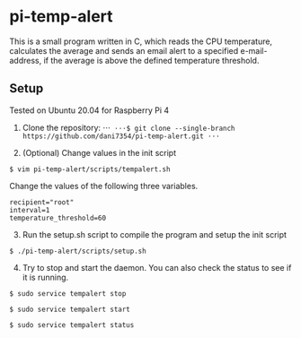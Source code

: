 # pi-temp-alert
This is a small program written in C, which reads the CPU temperature,
calculates the average and sends an email alert to a specified e-mail-
address, if the average is above the defined temperature threshold.

## Setup
Tested on Ubuntu 20.04 for Raspberry Pi 4

1. Clone the repository:
⋅⋅⋅```
⋅⋅⋅$ git clone --single-branch https://github.com/dani7354/pi-temp-alert.git
⋅⋅⋅```

2. (Optional) Change values in the init script
```
$ vim pi-temp-alert/scripts/tempalert.sh
```
Change the values of the following three variables.
```
recipient="root"
interval=1
temperature_threshold=60
```

3. Run the setup.sh script to compile the program and setup the init script
```
$ ./pi-temp-alert/scripts/setup.sh 
```

4. Try to stop and start the daemon. You can also check the status to see
if it is running.
```
$ sudo service tempalert stop
```
```
$ sudo service tempalert start
```
```
$ sudo service tempalert status
```
